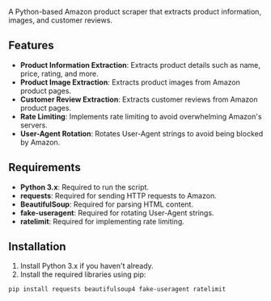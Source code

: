 A Python-based Amazon product scraper that extracts product information, images, and customer reviews.

## Features

* **Product Information Extraction**: Extracts product details such as name, price, rating, and more.
* **Product Image Extraction**: Extracts product images from Amazon product pages.
* **Customer Review Extraction**: Extracts customer reviews from Amazon product pages.
* **Rate Limiting**: Implements rate limiting to avoid overwhelming Amazon's servers.
* **User-Agent Rotation**: Rotates User-Agent strings to avoid being blocked by Amazon.

## Requirements

* **Python 3.x**: Required to run the script.
* **requests**: Required for sending HTTP requests to Amazon.
* **BeautifulSoup**: Required for parsing HTML content.
* **fake-useragent**: Required for rotating User-Agent strings.
* **ratelimit**: Required for implementing rate limiting.

## Installation

1. Install Python 3.x if you haven't already.
2. Install the required libraries using pip:
```bash
pip install requests beautifulsoup4 fake-useragent ratelimit